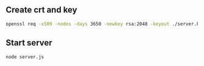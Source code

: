 ## Create crt and key

```sh
openssl req -x509 -nodes -days 3650 -newkey rsa:2048 -keyout ./server.key -out ./server.crt -subj "/C=JP/ST=TestState/O=TestOrganization" -addext "subjectAltName=IP:127.0.0.1"
```

## Start server

```sh
node server.js
```
